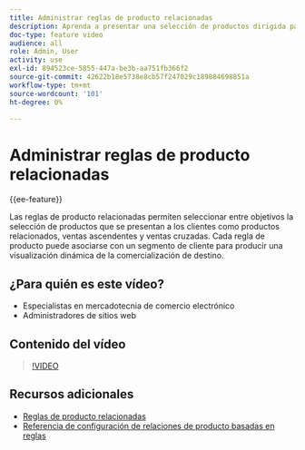 ```yaml
---
title: Administrar reglas de producto relacionadas
description: Aprenda a presentar una selección de productos dirigida para almacenar a los clientes como productos relacionados, ventas ascendentes y ventas cruzadas.
doc-type: feature video
audience: all
role: Admin, User
activity: use
exl-id: 894523ce-5855-447a-be3b-aa751fb366f2
source-git-commit: 42622b18e5738e8cb57f247029c189884698851a
workflow-type: tm+mt
source-wordcount: '101'
ht-degree: 0%

---
```


# Administrar reglas de producto relacionadas

{{ee-feature}}

Las reglas de producto relacionadas permiten seleccionar entre objetivos la selección de productos que se presentan a los clientes como productos relacionados, ventas ascendentes y ventas cruzadas. Cada regla de producto puede asociarse con un segmento de cliente para producir una visualización dinámica de la comercialización de destino.

## ¿Para quién es este vídeo?

- Especialistas en mercadotecnia de comercio electrónico
- Administradores de sitios web

## Contenido del vídeo

>[!VIDEO](https://video.tv.adobe.com/v/343837?quality=12&learn=on)

## Recursos adicionales

- [Reglas de producto relacionadas](https://docs.magento.com/user-guide/marketing/product-related-rules.html)
- [Referencia de configuración de relaciones de producto basadas en reglas](https://docs.magento.com/user-guide/configuration/catalog/catalog.html#rule-based-product-relations)
